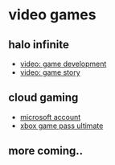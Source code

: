# video games

## halo infinite
- [video: game development](https://www.youtube.com/watch?v=tEvGIeZ5gl8)
- [video: game story](https://www.youtube.com/watch?v=x854SRKJPqc)

## cloud gaming
- [microsoft account](https://account.microsoft.com/account?lang=en-hk)
- [xbox game pass ultimate](https://www.xbox.com/en-us/games/store/xbox-game-pass-ultimate/cfq7ttc0khs0)

## more coming..



